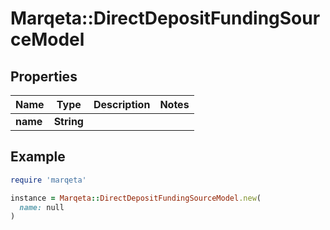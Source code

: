 # Marqeta::DirectDepositFundingSourceModel

## Properties

| Name | Type | Description | Notes |
| ---- | ---- | ----------- | ----- |
| **name** | **String** |  |  |

## Example

```ruby
require 'marqeta'

instance = Marqeta::DirectDepositFundingSourceModel.new(
  name: null
)
```

